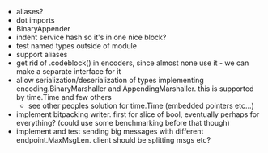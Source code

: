- aliases?
- dot imports
- BinaryAppender
- indent service hash so it's in one nice block?
- test named types outside of module
- support aliases
- get rid of .codeblock() in encoders, since almost none use it - we can make a separate interface for it
- allow serialization/deserialization of types implementing encoding.BinaryMarshaller and AppendingMarshaller. this is supported by time.Time and few others
    - see other peoples solution for time.Time (embedded pointers etc...)
- implement bitpacking writer. first for slice of bool, eventually perhaps
    for everything? (could use some benchmarking before that though)
- implement and test sending big messages with different endpoint.MaxMsgLen. client should be splitting msgs etc?